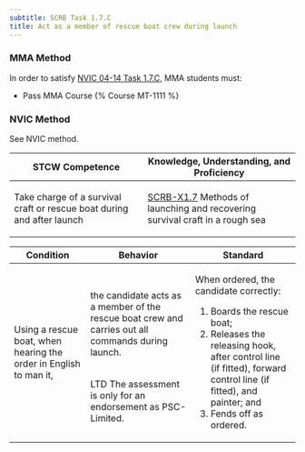 ```yaml
---
subtitle: SCRB Task 1.7.C 
title: Act as a member of rescue boat crew during launch
---
```



### MMA Method

In order to satisfy  [NVIC 04-14  Task  1.7.C](/stcw23/assets/images/nvic-04-14.pdf), MMA students must:

* Pass MMA Course {% Course MT-1111 %}


### NVIC Method

<a onclick="togglevisibility('nvic_methods')" >See NVIC method.</a>

<div id='nvic_methods' class='hide'>

<table>
<thead>
<tr>
<th class='forty'> STCW Competence </th>
<th class='sixty'> Knowledge, Understanding, and Proficiency </th>
</tr>
</thead>




<tbody>
<tr><td markdown='1'>

Take charge of a survival craft or rescue boat during and after launch

</td><td markdown='1'>

[SCRB-X1.7](../../tables/621.html#SCRB-X1.7) Methods of launching and recovering survival craft in a rough sea

</td></tr>


</tbody>
</table>


<table>
<thead>
<tr><th class='twenty'>  Condition </th><th class='twenty'> Behavior </th><th  class='sixty'>Standard </th></tr>
</thead>
<tbody >



<tr><td markdown='1'>

Using a rescue boat, when hearing the order in English to man it,

</td><td markdown='1'>

the candidate acts as a member of the rescue boat crew and carries out all commands during launch.

<br>

<div class="tooltip">LTD
<span class="tooltiptext">
The assessment is only for an endorsement as PSC-Limited.
</span>
</div>


</td><td markdown='1'>

When ordered, the candidate correctly:

1. Boards the rescue boat;
2. Releases the releasing hook, after control line (if fitted), forward control line (if fitted), and painter; and 
3. Fends off as ordered. 

</td></tr>
</tbody>
</table>
</div>
